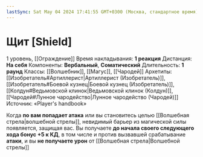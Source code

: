 ```yaml
---
lastSync: Sat May 04 2024 17:41:55 GMT+0300 (Москва, стандартное время)
---
```

# Щит [Shield]
1 уровень, [[Ограждение]]
Время накладывания: **1 реакция**
Дистанция: **На себя**
Компоненты: **Вербальный**, **Соматический**
Длительность: **1 раунд**
Классы: [[Волшебник]], [[Магус]], [[Чародей]]
Архетипы: [[Изобретатель#Артиллерист|Артиллерист (Изобретатель)]], [[Изобретатель#Боевой кузнец|Боевой кузнец (Изобретатель)]], [[Колдун#Ведьмовской клинок|Ведьмовской клинок (Колдун)]], [[Чародей#Лунное чародейство|Лунное чародейство (Чародей)]]
Источник: «Player's handbook»

Когда **по вам попадает атака** или вы становитесь целью [[Волшебная стрела|волшебной стрелы]], невидимый барьер из магической силы появляется, защищая вас. Вы получаете **до начала своего следующего хода бонус +5 к КД**, в том числе и против вызвавшей срабатывание **атаки**, и вы **не получаете урон** от [[Волшебная стрела|Волшебной стрелы]]
